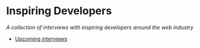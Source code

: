 # Inspiring Developers
*A collection of interviews with inspiring developers around the web industry*

* [Upcoming interviews](research/developers.md)
